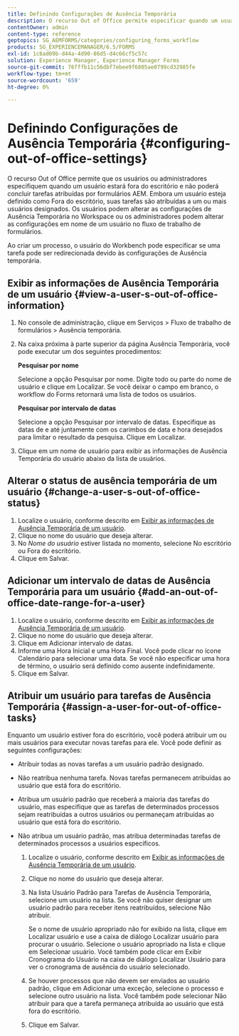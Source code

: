 ```yaml
---
title: Definindo Configurações de Ausência Temporária
description: O recurso Out of Office permite especificar quando um usuário estará fora do escritório e não poderá concluir tarefas atribuídas por formulários AEM.
contentOwner: admin
content-type: reference
geptopics: SG_AEMFORMS/categories/configuring_forms_workflow
products: SG_EXPERIENCEMANAGER/6.5/FORMS
exl-id: 1c8ad09b-d44a-4d90-86d5-d4c66cf5c57c
solution: Experience Manager, Experience Manager Forms
source-git-commit: 76fffb11c56dbf7ebee9f6805ae0799cd32985fe
workflow-type: tm+mt
source-wordcount: '659'
ht-degree: 0%

---
```


# Definindo Configurações de Ausência Temporária {#configuring-out-of-office-settings}

O recurso Out of Office permite que os usuários ou administradores especifiquem quando um usuário estará fora do escritório e não poderá concluir tarefas atribuídas por formulários AEM. Embora um usuário esteja definido como Fora do escritório, suas tarefas são atribuídas a um ou mais usuários designados. Os usuários podem alterar as configurações de Ausência Temporária no Workspace ou os administradores podem alterar as configurações em nome de um usuário no fluxo de trabalho de formulários.

Ao criar um processo, o usuário do Workbench pode especificar se uma tarefa pode ser redirecionada devido às configurações de Ausência temporária.

## Exibir as informações de Ausência Temporária de um usuário {#view-a-user-s-out-of-office-information}

1. No console de administração, clique em Serviços > Fluxo de trabalho de formulários > Ausência temporária.
1. Na caixa próxima à parte superior da página Ausência Temporária, você pode executar um dos seguintes procedimentos:

   **Pesquisar por nome**

   Selecione a opção Pesquisar por nome. Digite todo ou parte do nome de usuário e clique em Localizar. Se você deixar o campo em branco, o workflow do Forms retornará uma lista de todos os usuários.

   **Pesquisar por intervalo de datas**

   Selecione a opção Pesquisar por intervalo de datas. Especifique as datas de e até juntamente com os carimbos de data e hora desejados para limitar o resultado da pesquisa. Clique em Localizar.

1. Clique em um nome de usuário para exibir as informações de Ausência Temporária do usuário abaixo da lista de usuários.

## Alterar o status de ausência temporária de um usuário {#change-a-user-s-out-of-office-status}

1. Localize o usuário, conforme descrito em [Exibir as informações de Ausência Temporária de um usuário](configuring-out-office-settings.md#view-a-user-s-out-of-office-information).
1. Clique no nome do usuário que deseja alterar.
1. No *Nome do usuário* estiver listada no momento, selecione No escritório ou Fora do escritório.
1. Clique em Salvar.

## Adicionar um intervalo de datas de Ausência Temporária para um usuário {#add-an-out-of-office-date-range-for-a-user}

1. Localize o usuário, conforme descrito em [Exibir as informações de Ausência Temporária de um usuário](configuring-out-office-settings.md#view-a-user-s-out-of-office-information).
1. Clique no nome do usuário que deseja alterar.
1. Clique em Adicionar intervalo de datas.
1. Informe uma Hora Inicial e uma Hora Final. Você pode clicar no ícone Calendário para selecionar uma data. Se você não especificar uma hora de término, o usuário será definido como ausente indefinidamente.
1. Clique em Salvar.

## Atribuir um usuário para tarefas de Ausência Temporária {#assign-a-user-for-out-of-office-tasks}

Enquanto um usuário estiver fora do escritório, você poderá atribuir um ou mais usuários para executar novas tarefas para ele. Você pode definir as seguintes configurações:

* Atribuir todas as novas tarefas a um usuário padrão designado.
* Não reatribua nenhuma tarefa. Novas tarefas permanecem atribuídas ao usuário que está fora do escritório.
* Atribua um usuário padrão que receberá a maioria das tarefas do usuário, mas especifique que as tarefas de determinados processos sejam reatribuídas a outros usuários ou permaneçam atribuídas ao usuário que está fora do escritório.
* Não atribua um usuário padrão, mas atribua determinadas tarefas de determinados processos a usuários específicos.

   1. Localize o usuário, conforme descrito em [Exibir as informações de Ausência Temporária de um usuário](configuring-out-office-settings.md#view-a-user-s-out-of-office-information).
   1. Clique no nome do usuário que deseja alterar.
   1. Na lista Usuário Padrão para Tarefas de Ausência Temporária, selecione um usuário na lista. Se você não quiser designar um usuário padrão para receber itens reatribuídos, selecione Não atribuir.

      Se o nome de usuário apropriado não for exibido na lista, clique em Localizar usuário e use a caixa de diálogo Localizar usuário para procurar o usuário. Selecione o usuário apropriado na lista e clique em Selecionar usuário. Você também pode clicar em Exibir Cronograma do Usuário na caixa de diálogo Localizar Usuário para ver o cronograma de ausência do usuário selecionado.

   1. Se houver processos que não devem ser enviados ao usuário padrão, clique em Adicionar uma exceção, selecione o processo e selecione outro usuário na lista. Você também pode selecionar Não atribuir para que a tarefa permaneça atribuída ao usuário que está fora do escritório.
   1. Clique em Salvar.
